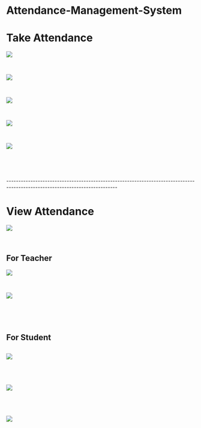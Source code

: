 # **Attendance-Management-System**
# **Take Attendance**
![](https://github.com/Gagan-Chaudhary/Attendance-Management-System/blob/master/Screenshots/Screenshot%201.png)<p>&nbsp;</p>
![](https://github.com/Gagan-Chaudhary/Attendance-Management-System/blob/master/Screenshots/Screenshot%202.png)<p>&nbsp;</p>
![](https://github.com/Gagan-Chaudhary/Attendance-Management-System/blob/master/Screenshots/Screenshot%203.png)<p>&nbsp;</p>
![](https://github.com/Gagan-Chaudhary/Attendance-Management-System/blob/master/Screenshots/Screenshot%205.png)<p>&nbsp;</p>
![](https://github.com/Gagan-Chaudhary/Attendance-Management-System/blob/master/Screenshots/Screenshot%207.png)<p>&nbsp;</p>


<p>&nbsp;</p>
----------------------------------------------------------------------------------------------------------------------------


# **View Attendance**
![](https://github.com/Gagan-Chaudhary/Attendance-Management-System/blob/master/Screenshots/Screenshot%201.png)
<p>&nbsp;</p>

<h2>For Teacher</h2>

![](https://github.com/Gagan-Chaudhary/Attendance-Management-System/blob/master/Screenshots/Screenshot%2021.png)<p>&nbsp;</p>
![](https://github.com/Gagan-Chaudhary/Attendance-Management-System/blob/master/Screenshots/Screenshot%2022.png)<p>&nbsp;</p>
<p>&nbsp;</p>

<h2>For Student</h2>

![](https://github.com/Gagan-Chaudhary/Attendance-Management-System/blob/master/Screenshots/Screenshot%2032.png)<p>&nbsp;</p>
![](https://github.com/Gagan-Chaudhary/Attendance-Management-System/blob/master/Screenshots/Screenshot%2033.png)<p>&nbsp;</p>
![](https://github.com/Gagan-Chaudhary/Attendance-Management-System/blob/master/Screenshots/Screenshot%2034.png)<p>&nbsp;</p>
-----------------------------------------------------------------------------------------------------------------------------
<p>&nbsp;</p>
